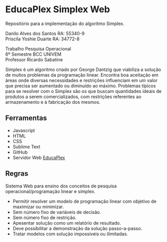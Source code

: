 # EducaPlex Simplex Web

Repositório para a implementação do algoritmo Simplex.

Danilo Alves dos Santos RA: 55340-9<br>
Priscila Yoshie Duarte  RA: 34772-8

Trabalho Pesquisa Operacional<br>
6º Semestre BCC UNIVEM<br>
Professor Ricardo Sabatine

Simplex é um algoritmo criado por George Dantzig que viabiliza a solução de muitos problemas da programação linear. Encontra boa aceitação em áreas onde diversas necessidades e restrições influenciam em um valor que precisa ser aumentado ou diminuído ao máximo. Problemas típicos para se resolver com o Simplex são os que buscam quantidades ideais de produtos a serem comercializados, com restrições referentes ao armazenamento e à fabricação dos mesmos.


## Ferramentas

- Javascript
- HTML
- CSS
- Sublime Text
- GitHub
- Servidor Web [EducaPlex](educaplex.000webhostapp.com)


## Regras

Sistema Web para ensino dos conceitos de pesquisa operacional/programação linear e simplex.

- Permitir resolver um modelo de programação linear com objetivo de maximizar ou minimizar.
- Sem número fixo de variáveis de decisão.
- Sem número fixo de restrição.
- Apesentar solução como um relatório de resultado.
- Deve possibilitar a demonstração da solução passo-a-passo.
- Tratar modelos com solução impossíveis ou ilimitadas.

